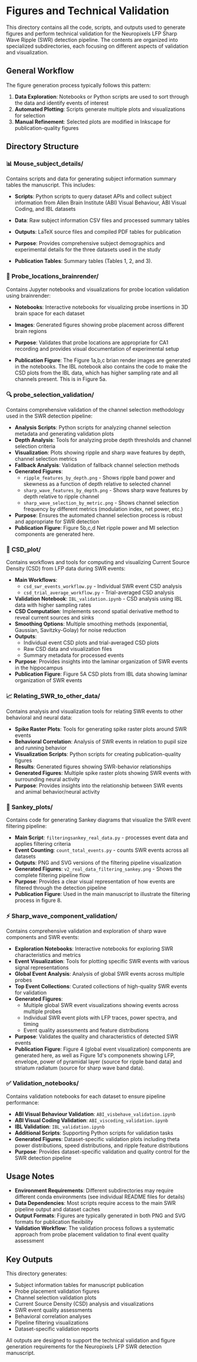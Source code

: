 # Figures and Technical Validation

This directory contains all the code, scripts, and outputs used to generate figures and perform technical validation for the Neuropixels LFP Sharp Wave Ripple (SWR) detection pipeline. The contents are organized into specialized subdirectories, each focusing on different aspects of validation and visualization.

## General Workflow

The figure generation process typically follows this pattern:
1. **Data Exploration**: Notebooks or Python scripts are used to sort through the data and identify events of interest
2. **Automated Plotting**: Scripts generate multiple plots and visualizations for selection
3. **Manual Refinement**: Selected plots are modified in Inkscape for publication-quality figures

## Directory Structure

### 📊 **Mouse_subject_details/**
Contains scripts and data for generating subject information summary tables the manuscript. This includes:
- **Scripts**: Python scripts to query dataset APIs and collect subject information from Allen Brain Institute (ABI) Visual Behaviour, ABI Visual Coding, and IBL datasets
- **Data**: Raw subject information CSV files and processed summary tables
- **Outputs**: LaTeX source files and compiled PDF tables for publication
- **Purpose**: Provides comprehensive subject demographics and experimental details for the three datasets used in the study

- **Publication Tables**: Summary tables (Tables 1, 2, and 3).

### 🧠 **Probe_locations_brainrender/**
Contains Jupyter notebooks and visualizations for probe location validation using brainrender:
- **Notebooks**: Interactive notebooks for visualizing probe insertions in 3D brain space for each dataset
- **Images**: Generated figures showing probe placement across different brain regions
- **Purpose**: Validates that probe locations are appropriate for CA1 recording and provides visual documentation of experimental setup

- **Publication Figure**:  The Figure 1a,b,c brian render images are generated in the notebooks. The IBL notebook also contains the code to make the CSD plots from the IBL data, which has higher sampling rate and all channels present.  This is in Figure 5a.

### 🔍 **probe_selection_validation/**
Contains comprehensive validation of the channel selection methodology used in the SWR detection pipeline:
- **Analysis Scripts**: Python scripts for analyzing channel selection metadata and generating validation plots
- **Depth Analysis**: Tools for analyzing probe depth thresholds and channel selection criteria
- **Visualization**: Plots showing ripple and sharp wave features by depth, channel selection metrics
- **Fallback Analysis**: Validation of fallback channel selection methods
- **Generated Figures**: 
  - `ripple_features_by_depth.png` - Shows ripple band power and skewness as a function of depth relative to selected channel
  - `sharp_wave_features_by_depth.png` - Shows sharp wave features by depth relative to ripple channel
  - `sharp_wave_selection_by_metric.png` - Shows channel selection frequency by different metrics (modulation index, net power, etc.)
- **Purpose**: Ensures the automated channel selection process is robust and appropriate for SWR detection
- **Publication Figure**: Figure 5b,c,d Net ripple power and MI selection components are generated here.

### 🌊 **CSD_plot/**
Contains workflows and tools for computing and visualizing Current Source Density (CSD) from LFP data during SWR events:
- **Main Workflows**: 
  - `csd_swr_events_workflow.py` - Individual SWR event CSD analysis
  - `csd_trial_average_workflow.py` - Trial-averaged CSD analysis
- **Validation Notebook**: `IBL_validation.ipynb` - CSD analysis using IBL data with higher sampling rates
- **CSD Computation**: Implements second spatial derivative method to reveal current sources and sinks
- **Smoothing Options**: Multiple smoothing methods (exponential, Gaussian, Savitzky-Golay) for noise reduction
- **Outputs**: 
  - Individual event CSD plots and trial-averaged CSD plots
  - Raw CSD data and visualization files
  - Summary metadata for processed events
- **Purpose**: Provides insights into the laminar organization of SWR events in the hippocampus
- **Publication Figure**: Figure 5A CSD plots from IBL data showing laminar organization of SWR events

### 📈 **Relating_SWR_to_other_data/**
Contains analysis and visualization tools for relating SWR events to other behavioral and neural data:
- **Spike Raster Plots**: Tools for generating spike raster plots around SWR events
- **Behavioral Correlation**: Analysis of SWR events in relation to pupil size and running behavior
- **Visualization Scripts**: Python scripts for creating publication-quality figures
- **Results**: Generated figures showing SWR-behavior relationships
- **Generated Figures**: Multiple spike raster plots showing SWR events with surrounding neural activity
- **Purpose**: Provides insights into the relationship between SWR events and animal behavior/neural activity

### 🌊 **Sankey_plots/**
Contains code for generating Sankey diagrams that visualize the SWR event filtering pipeline:
- **Main Script**: `filteringsankey_real_data.py` - processes event data and applies filtering criteria
- **Event Counting**: `count_total_events.py` - counts SWR events across all datasets
- **Outputs**: PNG and SVG versions of the filtering pipeline visualization
- **Generated Figures**: `v2_real_data_filtering_sankey.png` - Shows the complete filtering pipeline flow
- **Purpose**: Provides a clear visual representation of how events are filtered through the detection pipeline
- **Publication Figure**: Used in the main manuscript to illustrate the filtering process in figure 8.

### ⚡ **Sharp_wave_component_validation/**
Contains comprehensive validation and exploration of sharp wave components and SWR events:
- **Exploration Notebooks**: Interactive notebooks for exploring SWR characteristics and metrics
- **Event Visualization**: Tools for plotting specific SWR events with various signal representations
- **Global Event Analysis**: Analysis of global SWR events across multiple probes
- **Top Event Collections**: Curated collections of high-quality SWR events for validation
- **Generated Figures**: 
  - Multiple global SWR event visualizations showing events across multiple probes
  - Individual SWR event plots with LFP traces, power spectra, and timing
  - Event quality assessments and feature distributions
- **Purpose**: Validates the quality and characteristics of detected SWR events
- **Publication Figure**: Figure 4 (global event visualization) components are generated here, as well as Figure 1d's componenets showing LFP, envelope, power of pyramidal layer (source for ripple band data) and striatum radiatum (source for sharp wave band data).

### ✅ **Validation_notebooks/**
Contains validation notebooks for each dataset to ensure pipeline performance:
- **ABI Visual Behaviour Validation**: `ABI_visbehave_validation.ipynb`
- **ABI Visual Coding Validation**: `ABI_viscoding_validation.ipynb`
- **IBL Validation**: `IBL_validation.ipynb`
- **Additional Scripts**: Supporting Python scripts for validation tasks
- **Generated Figures**: Dataset-specific validation plots including theta power distributions, speed distributions, and ripple feature distributions
- **Purpose**: Provides dataset-specific validation and quality control for the SWR detection pipeline

## Usage Notes

- **Environment Requirements**: Different subdirectories may require different conda environments (see individual README files for details)
- **Data Dependencies**: Most scripts require access to the main SWR pipeline output and dataset caches
- **Output Formats**: Figures are typically generated in both PNG and SVG formats for publication flexibility
- **Validation Workflow**: The validation process follows a systematic approach from probe placement validation to final event quality assessment

## Key Outputs

This directory generates:
- Subject information tables for manuscript publication
- Probe placement validation figures
- Channel selection validation plots
- Current Source Density (CSD) analysis and visualizations
- SWR event quality assessments
- Behavioral correlation analyses
- Pipeline filtering visualizations
- Dataset-specific validation reports

All outputs are designed to support the technical validation and figure generation requirements for the Neuropixels LFP SWR detection manuscript. 